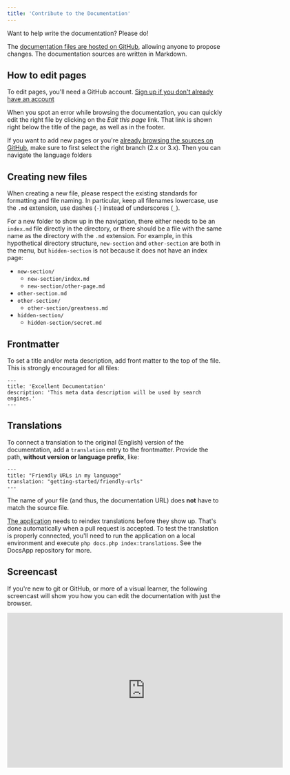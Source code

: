 ```yaml
---
title: 'Contribute to the Documentation'
---
```


Want to help write the documentation? Please do!

The [documentation files are hosted on GitHub](https://github.com/modxorg/Docs), allowing anyone to propose changes. The documentation sources are written in Markdown.

## How to edit pages

To edit pages, you'll need a GitHub account. [Sign up if you don't already have an account](https://github.com/)

When you spot an error while browsing the documentation, you can quickly edit the right file by clicking on the _Edit this page_ link. That link is shown right below the title of the page, as well as in the footer. 

If you want to add new pages or you're [already browsing the sources on GitHub](https://github.com/modxorg/Docs), make sure to first select the right branch (2.x or 3.x). Then you can navigate the language folders  

## Creating new files

When creating a new file, please respect the existing standards for formatting and file naming. In particular, keep all filenames lowercase, use the `.md` extension, use dashes (`-`) instead of underscores (`_`).

For a new folder to show up in the navigation, there either needs to be an `index.md` file directly in the directory, or there should be a file with the same name as the directory with the `.md` extension. For example, in this hypothetical directory structure, `new-section` and `other-section` are both in the menu, but `hidden-section` is not because it does not have an index page:

- `new-section/`
    - `new-section/index.md`
    - `new-section/other-page.md`
- `other-section.md`
- `other-section/`
    - `other-section/greatness.md`
- `hidden-section/`
    - `hidden-section/secret.md`

## Frontmatter

To set a title and/or meta description, add front matter to the top of the file. This is strongly encouraged for all files:

```
---
title: 'Excellent Documentation'
description: 'This meta data description will be used by search engines.'
---
```

## Translations

To connect a translation to the original (English) version of the documentation, add a `translation` entry to the frontmatter. Provide the path, **without version or language prefix**, like:

```
---
title: "Friendly URLs in my language"
translation: "getting-started/friendly-urls"
---
```

The name of your file (and thus, the documentation URL) does **not** have to match the source file.

[The application](https://github.com/modxorg/DocsApp) needs to reindex translations before they show up. That's done automatically when a pull request is accepted. To test the translation is properly connected, you'll need to run the application on a local environment and execute `php docs.php index:translations`. See the DocsApp repository for more.

## Screencast

If you're new to git or GitHub, or more of a visual learner, the following screencast will show you how you can edit the documentation with just the browser.

<iframe sandbox="allow-same-origin allow-forms allow-popups allow-scripts" src="https://player.vimeo.com/video/330122657?byline=0" width="640" height="360" frameborder="0" allow="autoplay; fullscreen" allowfullscreen></iframe>
